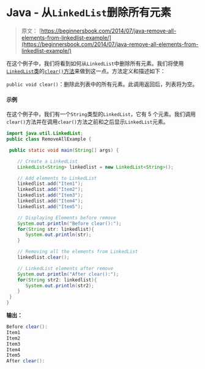 # Java - 从`LinkedList`删除所有元素

> 原文： [https://beginnersbook.com/2014/07/java-remove-all-elements-from-linkedlist-example/](https://beginnersbook.com/2014/07/java-remove-all-elements-from-linkedlist-example/)

在这个例子中，我们将看到如何从`LinkedList`中删除所有元素。我们将使用[`LinkedList`类](https://beginnersbook.com/2013/12/linkedlist-in-java-with-example/)的[`clear()`方法](https://docs.oracle.com/javase/7/docs/api/java/util/LinkedList.html#clear())来做到这一点。方法定义和描述如下：

`public void clear()`：删除此列表中的所有元素。此调用返回后，列表将为空。

#### 示例

在这个例子中，我们有一个`String`类型的`LinkedList`，它有 5 个元素。我们调用`clear()`方法并在调用`clear()`方法之前和之后显示`LinkedList`元素。

```java
import java.util.LinkedList;
public class RemoveAllExample {

 public static void main(String[] args) {

    // Create a LinkedList
    LinkedList<String> linkedlist = new LinkedList<String>();

    // Add elements to LinkedList
    linkedlist.add("Item1");
    linkedlist.add("Item2");
    linkedlist.add("Item3");
    linkedlist.add("Item4");
    linkedlist.add("Item5");

    // Displaying Elements before remove
    System.out.println("Before clear():");
    for(String str: linkedlist){
       System.out.println(str);
    }

    // Removing all the elements from LinkedList
    linkedlist.clear();

    // LinkedList elements after remove
    System.out.println("After clear():");
    for(String str2: linkedlist){
       System.out.println(str2);
    }
 }
}
```

**输出：**

```java
Before clear():
Item1
Item2
Item3
Item4
Item5
After clear():

```